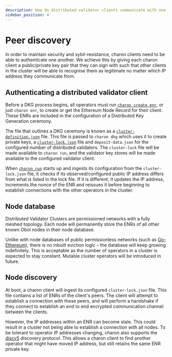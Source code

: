 ```yaml
---
description: How do distributed validator clients communicate with one another securely?
sidebar_position: 4
---
```


# Peer discovery

In order to maintain security and sybil-resistance, charon clients need to be able to authenticate one another. We achieve this by giving each charon client a public/private key pair that they can sign with such that other clients in the cluster will be able to recognise them as legitimate no matter which IP address they communicate from.

## Authenticating a distributed validator client

Before a DKG process begins, all operators must run [`charon create enr`](./charon_cli_reference.md#creating-an-enr-for-charon), or just `charon enr`, to create or get the Ethereum Node Record for their client. These ENRs are included in the configuration of a Distributed Key Generation ceremony. 

The file that outlines a DKG ceremony is known as a [`cluster-definition.json`](./cluster-configuration) file. This file is passed to `charon dkg` which uses it to create private keys, a [`cluster-lock.json`](./cluster-configuration) file and `deposit-data.json` for the configured number of distributed validators. The `cluster-lock` file will be made available to `charon run`, and the validator key stores will be made available to the configured validator client. 

When [`charon run`](./charon_cli_reference.md#run-the-charon-middleware) starts up and ingests its configuration from the `cluster-lock.json` file, it checks if its observed/configured public IP address differs from what is listed in the lock file. If it is different; it updates the IP address, increments the nonce of the ENR and reissues it before beginning to establish connections with the other operators in the cluster.

## Node database

Distributed Validator Clusters are permissioned networks with a fully meshed topology. Each node will permanently store the ENRs of all other known Obol nodes in their node database.

Unlike with node databases of public permissionless networks (such as [Go-Ethereum](https://pkg.go.dev/github.com/ethereum/go-ethereum@v1.10.13/p2p/enode#DB)), there is no inbuilt eviction logic – the database will keep growing indefinitely. This is acceptable as the number of operators in a cluster is expected to stay constant. Mutable cluster operators will be introduced in future. 

## Node discovery

At boot, a charon client will ingest its configured `cluster-lock.json` file. This file contains a list of ENRs of the client's peers. The client will attempt to establish a connection with these peers, and will perform a handshake if they connect to establish an end to end encrypted communication channel between the clients. 

However, the IP addresses within an ENR can become stale. This could result in a cluster not being able to establish a connection with all nodes. To be tolerant to operator IP addresses changing, charon also supports the [discv5](https://github.com/ethereum/devp2p/blob/master/discv5/discv5.md) discovery protocol. This allows a charon client to find another operator that might have moved IP address, but still retains the same ENR private key.


